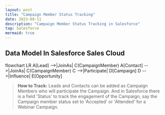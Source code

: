 ```yaml
---
layout: post
title: "Campaign Member Status Tracking"
date: 2023-09-11
description: "Campaign Member Status Tracking in Salesforce"
tag: Salesforce
mermaid: true
---   
```


## Data Model In Salesforce Sales Cloud

<div class="mermaid">

flowchart LR
A[Lead] -->|JoinAs| C(CampaignMember)
A[Contact] -->|JoinAs| C(CampaignMember)
C -->|Participate| D[Campaign]
D -->|Influence| E[Opportunity]

</div>

> **How to Track:** Leads and Contacts can be added as Campaign Members who will participate  the Campaign. And in Salesforce there is a field 'Status' to track the engagement of the Campaign, say the Campaign member status set to 'Accepted' or 'Attended' for a Webinar Campaign.